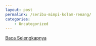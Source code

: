 ```yaml
---
layout: post
permalink: /seribu-mimpi-kolam-renang/
categories:
    - Uncategorized
---
```


[Baca Selengkapnya](/08)